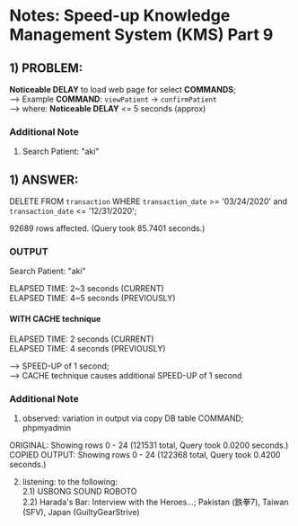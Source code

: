 # Notes: Speed-up Knowledge Management System (KMS) Part 9

## 1) PROBLEM:

<b>Noticeable DELAY</b> to load web page for select <b>COMMANDS</b>;<br/>
--> Example <b>COMMAND</b>: `viewPatient` -> `confirmPatient`<br/>
--> where: <b>Noticeable DELAY</b> <= 5 seconds (approx)

### Additional Note

1) Search Patient: "aki"

## 1) ANSWER:

DELETE FROM `transaction` WHERE `transaction_date` >= '03/24/2020' and `transaction_date` <= '12/31/2020';

92689 rows affected. (Query took 85.7401 seconds.)

### OUTPUT

Search Patient: "aki"

ELAPSED TIME: 2\~3 seconds (CURRENT)<br/>
ELAPSED TIME: 4\~5 seconds (PREVIOUSLY)

#### WITH CACHE technique

ELAPSED TIME: 2 seconds (CURRENT)<br/>
ELAPSED TIME: 4 seconds (PREVIOUSLY)

--> SPEED-UP of 1 second;<br/>
--> CACHE technique causes additional SPEED-UP of 1 second

### Additional Note

1) observed: variation in output via copy DB table COMMAND; phpmyadmin

ORIGINAL: Showing rows 0 - 24 (121531 total, Query took 0.0200 seconds.)<br/>
COPIED OUTPUT: Showing rows 0 - 24 (122368 total, Query took 0.4200 seconds.)

2) listening: to the following:<br/>
2.1) USBONG SOUND ROBOTO<br/>
2.2) Harada's Bar: Interview with the Heroes...; Pakistan (鉄拳7), Taiwan (SFV), Japan (GuiltyGearStrive)


